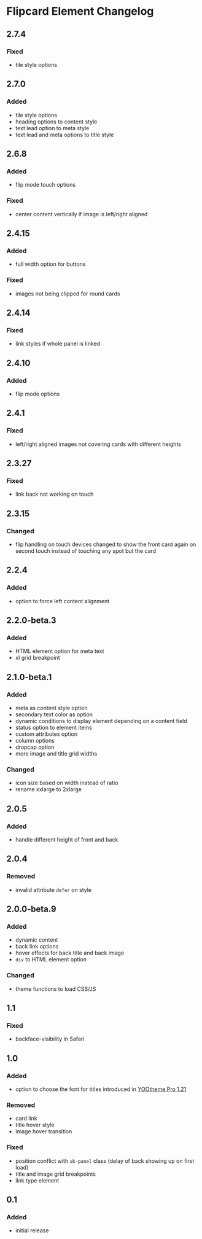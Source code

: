 # Flipcard Element Changelog

## 2.7.4

### Fixed

- tile style options

## 2.7.0

### Added

- tile style options
- heading options to content style
- text lead option to meta style
- text lead and meta options to title style

## 2.6.8

### Added

- flip mode touch options

### Fixed

- center content vertically if image is left/right aligned

## 2.4.15

### Added

- full width option for buttons

### Fixed

- images not being clipped for round cards

## 2.4.14

### Fixed

- link styles if whole panel is linked

## 2.4.10

### Added

- flip mode options

## 2.4.1

### Fixed

- left/right aligned images not covering cards with different heights

## 2.3.27

### Fixed

- link back not working on touch

## 2.3.15

### Changed

- flip handling on touch devices changed to show the front card again on second touch instead of touching any spot but the card

## 2.2.4

### Added

- option to force left content alignment

## 2.2.0-beta.3

### Added

- HTML element option for meta text
- xl grid breakpoint

## 2.1.0-beta.1

### Added

- meta as content style option
- secondary text color as option
- dynamic conditions to display element depending on a content field
- status option to element items
- custom attributes option
- column options
- dropcap option
- more image and title grid widths

### Changed

- icon size based on width instead of ratio
- rename xxlarge to 2xlarge

## 2.0.5

### Added

- handle different height of front and back

## 2.0.4

### Removed

- invalid attribute `defer` on style

## 2.0.0-beta.9

### Added

- dynamic content
- back link options
- hover effects for back title and back image
- `div` to HTML element option

### Changed

- theme functions to load CSS/JS

## 1.1

### Fixed

- backface-visibility in Safari

## 1.0

### Added

- option to choose the font for titles introduced in [YOOtheme Pro 1.21](https://yootheme.com/blog/2019/06/07/makai-theme#tertiary-heading-font)

### Removed

- card link
- title hover style
- image hover transition

### Fixed

- position conflict with `uk-panel` class (delay of back showing up on first load)
- title and image grid breakpoints
- link type element

## 0.1

### Added

- initial release
